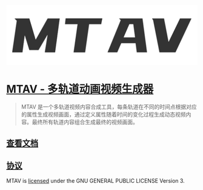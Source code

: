 ![MTAV logo][logo]

# [MTAV - 多轨道动画视频生成器][mtav-git]

> MTAV 是一个多轨道视频内容合成工具，每条轨道在不同的时间点根据对应的属性生成视频画面，通过定义属性随着时间的变化过程生成动态视频内容。最终所有轨道内容组合生成最终的视频画面。

## [查看文档](https://open.zhiyanxx.com/)

## [协议][license]

MTAV is [licensed][license] under the GNU GENERAL PUBLIC LICENSE Version 3.

[logo]: mtav-black.png
[mtav-git]: https://github.com/sailaway/mtav
[license]: LICENSE

